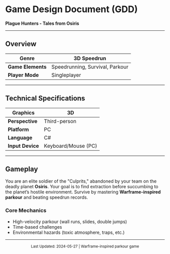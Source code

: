 # Game Design Document (GDD)  
**Plague Hunters - Tales from Osiris**  

---

## **Overview**  
| **Genre**       | 3D Speedrun |  
|-----------------|------------|  
| **Game Elements** | Speedrunning, Survival, Parkour |  
| **Player Mode**  | Singleplayer |  

---

## **Technical Specifications**  
| **Graphics**    | 3D |  
|-----------------|----|  
| **Perspective**  | Third-person |  
| **Platform**    | PC |  
| **Language**    | C# |  
| **Input Device**| Keyboard/Mouse (PC) |  

---

## **Gameplay**  
You are an elite soldier of the "Culprits," abandoned by your team on the deadly planet **Osiris**. Your goal is to find extraction before succumbing to the planet’s hostile environment. Survive by mastering **Warframe-inspired parkour** and beating speedrun records.  

### **Core Mechanics**  
- High-velocity parkour (wall runs, slides, double jumps)  
- Time-based challenges  
- Environmental hazards (toxic atmosphere, traps, etc.)  

---

<div align="center">
  <sup>Last Updated: 2024-05-27 | Warframe-inspired parkour game</sup>
</div>
